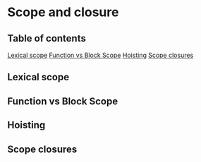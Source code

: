 # Scope and closure

## Table of contents
[Lexical scope](#lexical-scope)
[Function vs Block Scope](#function-vs-block-scope)
[Hoisting](#hoisting)
[Scope closures](#scope-closures)

## Lexical scope

## Function vs Block Scope

## Hoisting

## Scope closures
